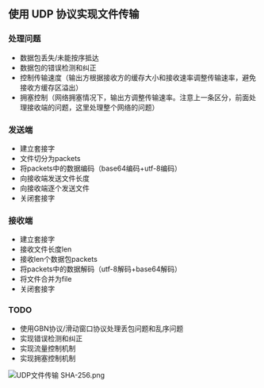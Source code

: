 ## 使用 UDP 协议实现文件传输

### 处理问题
- 数据包丢失/未能按序抵达
- 数据包的错误检测和纠正
- 控制传输速度（输出方根据接收方的缓存大小和接收速率调整传输速率，避免接收方缓存区溢出）
- 拥塞控制（网络拥塞情况下，输出方调整传输速率。注意上一条区分，前面处理接收端的问题，这里处理整个网络的问题）

### 发送端
- 建立套接字
- 文件切分为packets
- 将packets中的数据编码（base64编码+utf-8编码）
- 向接收端发送文件长度
- 向接收端逐个发送文件
- 关闭套接字

### 接收端
- 建立套接字
- 接收文件长度len
- 接收len个数据包packets
- 将packets中的数据解码（utf-8解码+base64解码）
- 将文件合并为file
- 关闭套接字

### TODO
- 使用GBN协议/滑动窗口协议处理丢包问题和乱序问题
- 实现错误检测和纠正
- 实现流量控制机制
- 实现拥塞控制机制

![UDP文件传输 SHA-256.png](https://s2.loli.net/2023/02/12/fZxCdqWv43RLgnc.png)